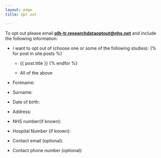 ```yaml
---
layout: page
title: Opt out

---
```




To opt out please email **plh-tr.researchdataoptout@nhs.net**
and include the following information:
- I want to opt out of (choose one or some of the following studies): 
{% for post in site.posts %}
    - {{ post.title }}
{% endfor %}

    - All of the above
- Forename:

- Surname:

- Date of birth:

- Address:

- NHS number(if known):

- Hospital Number (if known):

- Contact email (optional):

- Contact phone number (optional):
